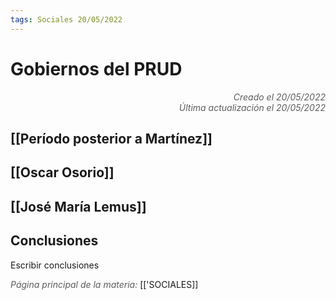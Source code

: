```yaml
---
tags: Sociales 20/05/2022
---
```


# Gobiernos del PRUD
<div style="text-align: right; opacity: 0.7; font-style: italic;">Creado el 20/05/2022</div>
<div style="text-align: right; opacity: 0.7; font-style: italic;">Última actualización el 20/05/2022</div>

## [[Período posterior a Martínez]]

## [[Oscar Osorio]]

## [[José María Lemus]]


## Conclusiones

Escribir conclusiones 

<span style="opacity: 0.7; font-style: italic;">Página principal de la materia:</span> [['SOCIALES]]